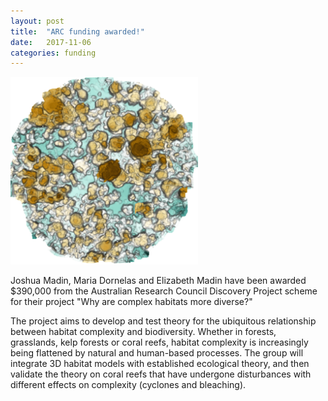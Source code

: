 ```yaml
---
layout: post
title:  "ARC funding awarded!"
date:   2017-11-06
categories: funding
---
```


<img src="/assets/cropped-bathy.png" width="300"/>

Joshua Madin, Maria Dornelas and Elizabeth Madin have been awarded $390,000 from the Australian Research Council Discovery Project scheme for their project "Why are complex habitats more diverse?"

The project aims to develop and test theory for the ubiquitous relationship between habitat complexity and biodiversity. Whether in forests, grasslands, kelp forests or coral reefs, habitat complexity is increasingly being flattened by natural and human-based processes. The group will integrate 3D habitat models with established ecological theory, and then validate the theory on coral reefs that have undergone disturbances with different effects on complexity (cyclones and bleaching).
